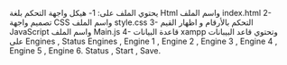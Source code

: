 يحتوي الملف على: 
1- هيكل واجهة التحكم بلغة Html واسم الملف index.html
2- تصميم واجهة CSS واسم الملف style.css
3- التحكم بالأرقام و اظهار القيم JavaScript واسم الملف Main.js
4- قاعدة البيانات xampp
وتحتوي قاعد البيبانات على Engines , Status
Engines , Engine 1 , Engine 2 , Engine 3 , Engine 4 , Engine 5 , Engine 6.
Status , Start , Save.

